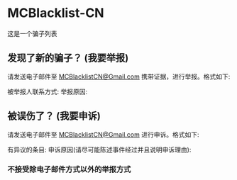 # MCBlacklist-CN

这是一个骗子列表

## 发现了新的骗子？ (我要举报)

请发送电子邮件至 MCBlacklistCN@Gmail.com 携带证据，进行举报。格式如下:

被举报人联系方式:
举报原因:

## 被误伤了？ (我要申诉)

请发送电子邮件至 MCBlacklistCN@Gmail.com 进行申诉。格式如下:

有异议的条目:
申诉原因(请尽可能陈述事件经过并且说明申诉理由):


### 不接受除电子邮件方式以外的举报方式
